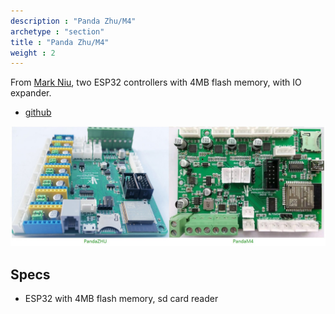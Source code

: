 ```yaml
---
description : "Panda Zhu/M4"
archetype : "section"
title : "Panda Zhu/M4"
weight : 2
---
```


From [Mark Niu](https://github.com/markniu), two ESP32 controllers with 4MB flash memory, with IO expander.

* [github](https://github.com/markniu/PandaZHU)

![image](pandazhu.jpeg?width=400px) 

## Specs
* ESP32 with 4MB flash memory, sd card reader





